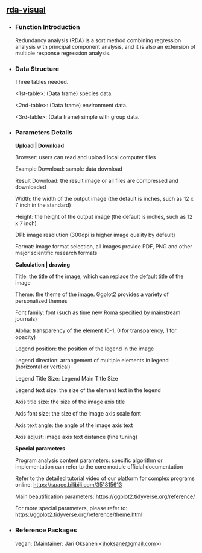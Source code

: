 ## [rda-visual](/advance/rda-visual)

- ### Function Introduction

  Redundancy analysis (RDA) is a sort method combining regression analysis with principal component analysis, and it is
  also an extension of multiple response regression analysis.

- ### Data Structure

  Three tables needed.

  \<1st-table\>: (Data frame) species data.

  \<2nd-table\>: (Data frame) environment data.

  \<3rd-table\>: (Data frame) simple with group data.


- ### Parameters Details

  **Upload | Download**

  Browser: users can read and upload local computer files

  Example Download: sample data download

  Result Download: the result image or all files are compressed and downloaded

  Width: the width of the output image (the default is inches, such as 12 x 7 inch in the standard)

  Height: the height of the output image (the default is inches, such as 12 x 7 inch)

  DPI: image resolution (300dpi is higher image quality by default)

  Format: image format selection, all images provide PDF, PNG and other major scientific research formats

    **Calculation | drawing**
    
    Title: the title of the image, which can replace the default title of the image
    
    Theme: the theme of the image. Ggplot2 provides a variety of personalized themes
    
    Font family: font (such as time new Roma specified by mainstream journals)
    
    Alpha: transparency of the element (0-1, 0 for transparency, 1 for opacity)
    
    
    Legend position: the position of the legend in the image
    
    Legend direction: arrangement of multiple elements in legend (horizontal or vertical)
    
    Legend Title Size: Legend Main Title Size
    
    Legend text size: the size of the element text in the legend
    
    
    Axis title size: the size of the image axis title
    
    Axis font size: the size of the image axis scale font
    
    Axis text angle: the angle of the image axis text
    
    Axis adjust: image axis text distance (fine tuning)
    
    
    **Special parameters**
    
    Program analysis content parameters: specific algorithm or implementation can refer to the core module official documentation
    
    Refer to the detailed tutorial video of our platform for complex programs online: https://space.bilibili.com/351815613
    
    Main beautification parameters: https://ggplot2.tidyverse.org/reference/
    
    For more special parameters, please refer to: https://ggplot2.tidyverse.org/reference/theme.html

- ### Reference Packages

  vegan: (Maintainer: Jari Oksanen \<jhoksane@gmail.com\>)

